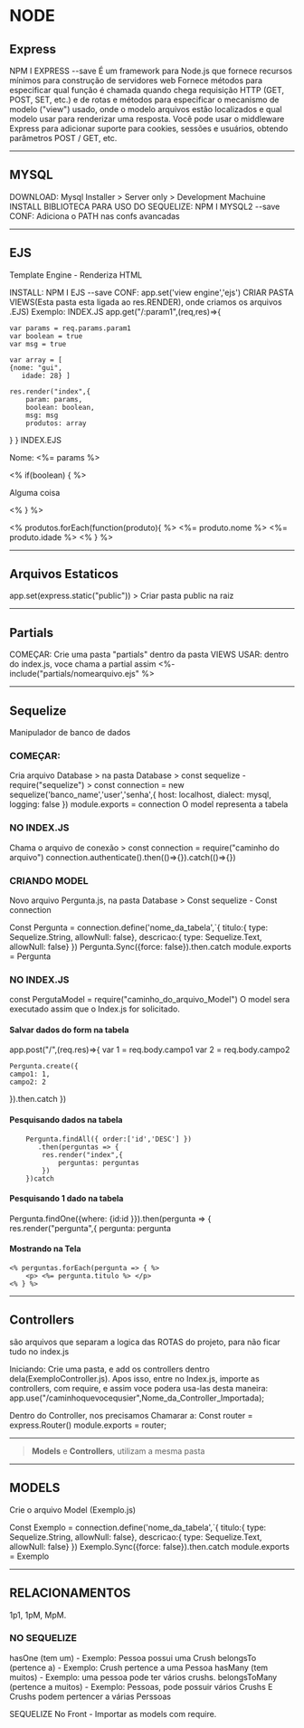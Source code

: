 # NODE

## Express

NPM I EXPRESS --save
É um framework para Node.js que fornece recursos mínimos para construção de servidores web
Fornece métodos para especificar qual função é chamada quando chega requisição HTTP (GET, POST, SET, etc.) e de rotas e métodos para especificar o mecanismo de modelo ("view") usado, onde o modelo arquivos estão localizados e qual modelo usar para renderizar uma resposta. Você pode usar o middleware Express para adicionar suporte para cookies, sessões e usuários, obtendo parâmetros POST / GET, etc.

------------------------------------------------------------------------------------------------------------------------
## MYSQL

DOWNLOAD: Mysql Installer > Server only > Development Machuine
INSTALL BIBLIOTECA PARA USO DO SEQUELIZE: NPM I MYSQL2 --save
CONF: Adiciona o PATH nas confs avancadas

------------------------------------------------------------------------------------------------------------------------
## EJS 
Template Engine - Renderiza HTML 

INSTALL: NPM I EJS --save
CONF: app.set('view  engine','ejs')
CRIAR PASTA VIEWS(Esta pasta esta ligada ao res.RENDER), onde criamos os arquivos .EJS)
Exemplo: 
INDEX.JS
app.get("/:param1",(req,res)=>{

	var params = req.params.param1
	var boolean = true
	var msg = true

	var array = [
	{nome: "gui",
       idade: 28} ]

	res.render("index",{
		param: params,
		boolean: boolean,
		msg: msg
		produtos: array
}
}
INDEX.EJS
<p>Nome: <%= params %></p>

<% if(boolean) { %>
	<p> Alguma coisa</p>
<% } %>

<% produtos.forEach(function(produto){ %>
	<%= produto.nome %>
	<%= produto.idade %>
<% } %>

------------------------------------------------------------------------------------------------------------------------
## Arquivos Estaticos 

app.set(express.static("public")) > Criar pasta public na raiz

------------------------------------------------------------------------------------------------------------------------
## Partials

COMEÇAR: Crie uma pasta "partials" dentro da pasta VIEWS 
USAR: dentro do index.js, voce chama a partial assim <%- include("partials/nomearquivo.ejs" %>

------------------------------------------------------------------------------------------------------------------------
## Sequelize

Manipulador de banco de dados

### COMEÇAR: 
Cria arquivo Database > na pasta Database > const sequelize - require("sequelize") > const connection = new sequelize('banco_name','user','senha',{
	host: localhost,
	dialect: mysql,
	logging: false
})
module.exports = connection
O model representa a tabela

### NO INDEX.JS 
Chama o arquivo de conexão > const connection = require("caminho do arquivo")
							connection.authenticate().then(()=>{}).catch(()=>{})


### CRIANDO MODEL
Novo arquivo Pergunta.js, na pasta Database > Const sequelize - Const connection

Const Pergunta = connection.define('nome_da_tabela',`{
	titulo:{
		type: Sequelize.String,
		allowNull: false},
	descricao:{
		type: Sequelize.Text,
		allowNull: false}
})
Pergunta.Sync({force: false}).then.catch
module.exports = Pergunta

### NO INDEX.JS
	
const PergutaModel = require("caminho_do_arquivo_Model")
O model sera executado assim que o Index.js for solicitado.

#### Salvar dados do form na tabela
app.post("/",(req.res)=>{
	var 1 = req.body.campo1
	var 2 = req.body.campo2
	
	Pergunta.create({
	campo1: 1,
	campo2: 2
}).then.catch
})

#### Pesquisando dados na tabela
```
	Pergunta.findAll({ order:['id','DESC'] })
	   .then(perguntas => {
		res.render("index",{
		    perguntas: perguntas
		})
	})catch
```
#### Pesquisando 1 dado na tabela
Pergunta.findOne({where: {id:id }}).then(pergunta => {
	res.render("pergunta",{
	pergunta: pergunta

#### Mostrando na Tela
	<% perguntas.forEach(pergunta => { %>
		<p> <%= pergunta.titulo %> </p>
	<% } %>

------------------------------------------------------------------------------------------------------------
## Controllers 

são arquivos que separam a logica das ROTAS do projeto, para não ficar tudo no index.js

Iniciando: Crie uma pasta, e add os controllers dentro dela(ExemploController.js). Apos isso, entre no Index.js, importe as controllers,
com require, e assim voce podera usa-las desta maneira:
app.use("/caminhoquevocequsier",Nome_da_Controller_Importada);

Dentro do Controller, nos precisamos Chamarar a:
Const router = express.Router()
module.exports = router;


---------------------------------------------------------------------------------------------------------------

> **Models** e **Controllers**, utilizam a mesma pasta

---------------------------------------------------------------------------------------------------------------

## MODELS 
Crie o arquivo Model (Exemplo.js)

Const Exemplo = connection.define('nome_da_tabela',`{
	titulo:{
		type: Sequelize.String,
		allowNull: false},
	descricao:{
		type: Sequelize.Text,
		allowNull: false}
})
Exemplo.Sync({force: false}).then.catch
module.exports = Exemplo


--------------------------------------------------------------------------------------------------------------------

## RELACIONAMENTOS 
1p1, 1pM, MpM.
		
### NO SEQUELIZE
hasOne (tem um) - Exemplo: Pessoa possui uma Crush
belongsTo (pertence a) - Exemplo: Crush pertence a uma Pessoa
hasMany (tem muitos) - Exemplo: uma pessoa pode ter vários crushs.
belongsToMany (pertence a muitos) - Exemplo: Pessoas, pode possuir vários Crushs E Crushs podem pertencer a várias Perssoas

SEQUELIZE No Front - Importar as models com require.
